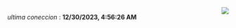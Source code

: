 <div style="display: flex; justify-content: space-between;">
 <p align="right"><i>ultima coneccion</i> : <b>12/30/2023, 4:56:26 AM</b></p> 
 <img src="https://img.shields.io/badge/GitHub%20Action%20Status-Online-brightgreen?style=flat&logo=githubactions&logoColor=%23ffffff&labelColor=%23181717&color=%232088FF" />
</div>

<!--START_SECTION:waka-->
<!--END_SECTION:waka-->
